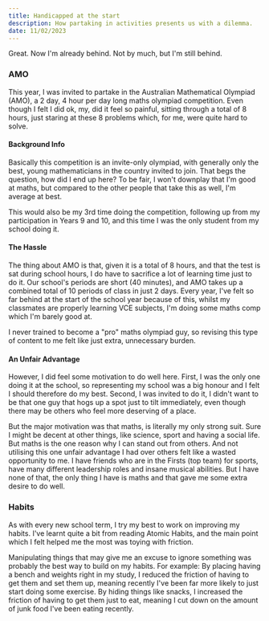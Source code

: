 ```yaml
---
title: Handicapped at the start
description: How partaking in activities presents us with a dilemma.
date: 11/02/2023
---
```


Great. Now I'm already behind. Not by much, but I'm still behind.

### AMO

This year, I was invited to partake in the Australian Mathematical Olympiad (AMO), a 2 day, 4 hour per day long maths olympiad competition. Even though I felt I did ok, my, did it feel so painful, sitting through a total of 8 hours, just staring at these 8 problems which, for me, were quite hard to solve.

#### Background Info

Basically this competition is an invite-only olympiad, with generally only the best, young mathematicians in the country invited to join. That begs the question, how did I end up here? To be fair, I won't downplay that I'm good at maths, but compared to the other people that take this as well, I'm average at best.

This would also be my 3rd time doing the competition, following up from my participation in Years 9 and 10, and this time I was the only student from my school doing it.

#### The Hassle

The thing about AMO is that, given it is a total of 8 hours, and that the test is sat during school hours, I do have to sacrifice a lot of learning time just to do it. Our school's periods are short (40 minutes), and AMO takes up a combined total of 10 periods of class in just 2 days. Every year, I've felt so far behind at the start of the school year because of this, whilst my classmates are properly learning VCE subjects, I'm doing some maths comp which I'm barely good at.

I never trained to become a "pro" maths olympiad guy, so revising this type of content to me felt like just extra, unnecessary burden.

#### An Unfair Advantage

However, I did feel some motivation to do well here. First, I was the only one doing it at the school, so representing my school was a big honour and I felt I should therefore do my best. Second, I was invited to do it, I didn't want to be that one guy that hogs up a spot just to tilt immediately, even though there may be others who feel more deserving of a place.

But the major motivation was that maths, is literally my only strong suit. Sure I might be decent at other things, like science, sport and having a social life. But maths is the one reason why I can stand out from others. And not utilising this one unfair advantage I had over others felt like a wasted opportunity to me. I have friends who are in the Firsts (top team) for sports, have many different leadership roles and insane musical abilities. But I have none of that, the only thing I have is maths and that gave me some extra desire to do well.

### Habits

As with every new school term, I try my best to work on improving my habits. I've learnt quite a bit from reading <CustomLink href="https://jamesclear.com/atomic-habits">Atomic Habits</CustomLink>, and the main point which I felt helped me the most was toying with friction.

Manipulating things that may give me an excuse to ignore something was probably the best way to build on my habits. For example: By placing having a bench and weights right in my study, I reduced the friction of having to get them and set them up, meaning recently I've been far more likely to just start doing some exercise. By hiding things like snacks, I increased the friction of having to get them just to eat, meaning I cut down on the amount of junk food I've been eating recently.